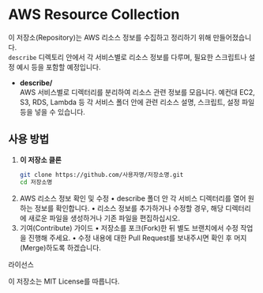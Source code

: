 # AWS Resource Collection

이 저장소(Repository)는 AWS 리소스 정보를 수집하고 정리하기 위해 만들어졌습니다.  
`describe` 디렉토리 안에서 각 서비스별로 리소스 정보를 다루며, 필요한 스크립트나 설정 예시 등을 포함할 예정입니다.

- **describe/**  
  AWS 서비스별로 디렉터리를 분리하여 리소스 관련 정보를 모읍니다. 예컨대 EC2, S3, RDS, Lambda 등 각 서비스 폴더 안에 관련 리소스 설명, 스크립트, 설정 파일 등을 넣을 수 있습니다.

## 사용 방법

1. **이 저장소 클론**  
   ```bash
   git clone https://github.com/사용자명/저장소명.git
   cd 저장소명

2.	AWS 리소스 정보 확인 및 수정
    •	describe 폴더 안 각 서비스 디렉터리를 열어 원하는 정보를 확인합니다.
    •	리소스 정보를 추가하거나 수정할 경우, 해당 디렉터리에 새로운 파일을 생성하거나 기존 파일을 편집하십시오.
3.	기여(Contribute) 가이드
    •	저장소를 포크(Fork)한 뒤 별도 브랜치에서 수정 작업을 진행해 주세요.
    •	수정 내용에 대한 Pull Request를 보내주시면 확인 후 머지(Merge)하도록 하겠습니다.

라이선스

이 저장소는 MIT License를 따릅니다.